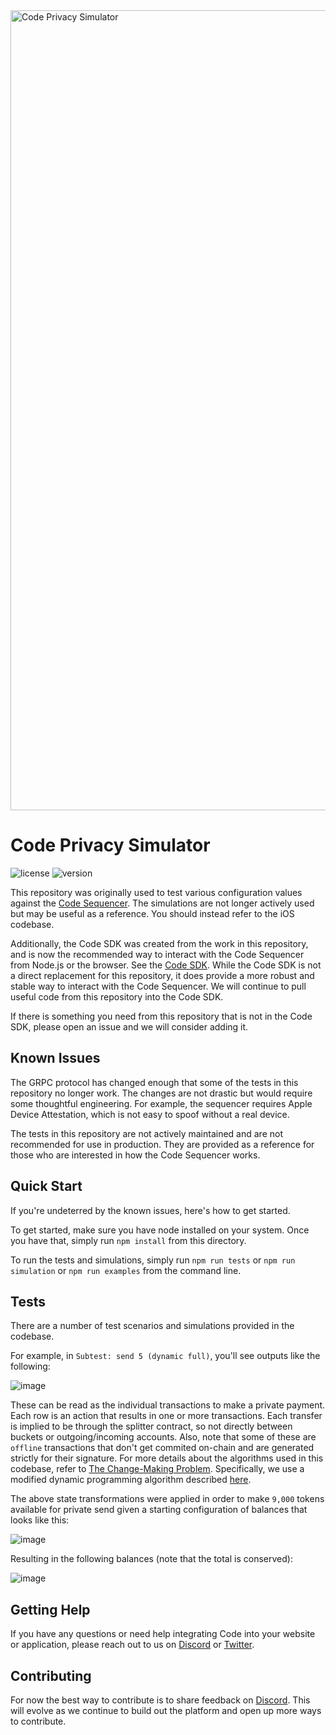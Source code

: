 <img width="1280" alt="Code Privacy Simulator" src="https://github.com/code-payments/code-privacy-simulator/assets/623790/a5b91f8b-4d05-4eab-bed3-957cb5fcbdec">

# Code Privacy Simulator
![license][license-image]
![version][version-image]

[version-image]: https://img.shields.io/badge/version-0.0.0-blue.svg?style=flat
[license-image]: https://img.shields.io/badge/license-MIT-blue.svg?style=flat

This repository was originally used to test various configuration values against the [Code Sequencer](https://code-wallet.github.io/code-sdk/docs/reference/sequencer.html). The simulations are not longer actively used but may be useful as a reference. You should instead refer to the iOS codebase.

Additionally, the Code SDK was created from the work in this repository, and is now the recommended way to interact with the Code Sequencer from Node.js or the browser. See the [Code SDK](https://sdk.getcode.com). While the Code SDK is not a direct replacement for this repository, it does provide a more robust and stable way to interact with the Code Sequencer. We will continue to pull useful code from this repository into the Code SDK.

If there is something you need from this repository that is not in the Code SDK, please open an issue and we will consider adding it.

## Known Issues

The GRPC protocol has changed enough that some of the tests in this repository no longer work. The changes are not drastic but would require some thoughtful engineering. For example, the sequencer requires Apple Device Attestation, which is not easy to spoof without a real device.

The tests in this repository are not actively maintained and are not recommended for use in production. They are provided as a reference for those who are interested in how the Code Sequencer works.

## Quick Start

If you're undeterred by the known issues, here's how to get started.

To get started, make sure you have node installed on your system. Once you have that, simply run `npm install` from this directory.

To run the tests and simulations, simply run `npm run tests` or `npm run simulation` or `npm run examples` from the command line.

## Tests

There are a number of test scenarios and simulations provided in the codebase.

For example, in `Subtest: send 5 (dynamic full)`, you'll see outputs like the following:

![image](https://github.com/code-wallet/code-sim/assets/623790/b1668dc3-64ec-430c-9c64-19133fd938ed)

These can be read as the individual transactions to make a private payment. Each row is an action that results in one or more transactions. Each transfer is implied to be through the splitter contract, so not directly between buckets or outgoing/incoming accounts. Also, note that some of these are `offline` transactions that don't get commited on-chain and are generated strictly for their signature. For more details about the algorithms used in this codebase, refer to [The Change-Making Problem](https://www.semanticscholar.org/paper/The-Change-Making-Problem-Wright/8590f4bc02b7d169a63749c963b32054f1d054d0). Specifically, we use a modified dynamic programming algorithm described [here](https://github.com/code-wallet/code-typescript-client/blob/main/src/types/Organizer.ts#L700-L724).

The above state transformations were applied in order to make `9,000` tokens available for private send given a starting configuration of balances that looks like this:

![image](https://github.com/code-wallet/code-sim/assets/623790/af6f5b40-3373-47d3-905f-5440ca5c1c02)

Resulting in the following balances (note that the total is conserved):

![image](https://github.com/code-wallet/code-sim/assets/623790/2d115406-e192-48fd-b1e3-47d404356966)




## Getting Help

If you have any questions or need help integrating Code into your website or application, please reach out to us on [Discord](https://discord.gg/T8Tpj8DBFp) or [Twitter](https://twitter.com/getcode).

##  Contributing

For now the best way to contribute is to share feedback on [Discord](https://discord.gg/T8Tpj8DBFp). This will evolve as we continue to build out the platform and open up more ways to contribute. 
